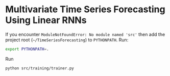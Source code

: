 # Multivariate Time Series Forecasting Using Linear RNNs

If you encounter `ModuleNotFoundError: No module named 'src'` then add the project root (`~/TimeSeriesForecasting`) to `PYTHONPATH`. Run:

```bash
export PYTHONPATH=.
```

Run

```bash
python src/training/trainer.py 
```

